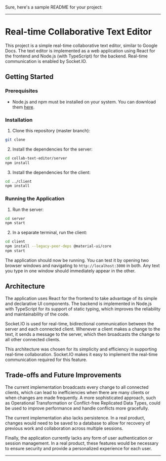 Sure, here's a sample README for your project:

---

# Real-time Collaborative Text Editor

This project is a simple real-time collaborative text editor, similar to Google Docs. The text editor is implemented as a web application using React for the frontend and Node.js (with TypeScript) for the backend. Real-time communication is enabled by Socket.IO.

## Getting Started

### Prerequisites

- Node.js and npm must be installed on your system. You can download them [here](https://nodejs.org/).

### Installation

1. Clone this repository (master branch):

```bash
git clone 
```

2. Install the dependencies for the server:

```bash
cd collab-text-editor/server
npm install
```

3. Install the dependencies for the client:

```bash
cd ../client
npm install
```

### Running the Application

1. Run the server:

```bash
cd server
npm start
```

2. In a separate terminal, run the client:

```bash
cd client
npm install --legacy-peer-deps @material-ui/core
npm start
```

The application should now be running. You can test it by opening two browser windows and navigating to `http://localhost:3000` in both. Any text you type in one window should immediately appear in the other.

## Architecture

The application uses React for the frontend to take advantage of its simple and declarative UI components. The backend is implemented in Node.js with TypeScript for its support of static typing, which improves the reliability and maintainability of the code.

Socket.IO is used for real-time, bidirectional communication between the server and each connected client. Whenever a client makes a change to the text, it sends a message to the server, which then broadcasts the change to all other connected clients.

This architecture was chosen for its simplicity and efficiency in supporting real-time collaboration. Socket.IO makes it easy to implement the real-time communication required for this feature.

## Trade-offs and Future Improvements

The current implementation broadcasts every change to all connected clients, which can lead to inefficiencies when there are many clients or when changes are made frequently. A more sophisticated approach, such as Operational Transformation or Conflict-free Replicated Data Types, could be used to improve performance and handle conflicts more gracefully.

The current implementation also lacks persistence. In a real product, changes would need to be saved to a database to allow for recovery of previous work and collaboration across multiple sessions.

Finally, the application currently lacks any form of user authentication or session management. In a real product, these features would be necessary to ensure security and provide a personalized experience for each user.

---

